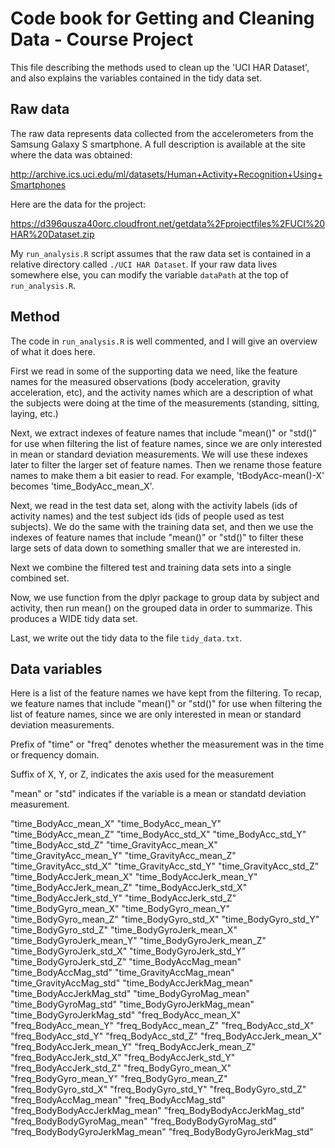 # Code book for Getting and Cleaning Data - Course Project

This file describing the methods used to clean up the 'UCI HAR Dataset', and also explains the variables contained in the tidy data set.

## Raw data

The raw data represents data collected from the accelerometers from the Samsung Galaxy S smartphone. A full description is available at the site where the data was obtained: 

http://archive.ics.uci.edu/ml/datasets/Human+Activity+Recognition+Using+Smartphones 

Here are the data for the project: 

https://d396qusza40orc.cloudfront.net/getdata%2Fprojectfiles%2FUCI%20HAR%20Dataset.zip 

My `run_analysis.R` script assumes that the raw data set is contained in a relative directory called `./UCI HAR Dataset`. If your raw data lives somewhere else, you can modify the variable `dataPath` at the top of `run_analysis.R`.

## Method

The code in `run_analysis.R` is well commented, and I will give an overview of what it does here.

First we read in some of the supporting data we need, like the feature names for the measured observations (body acceleration, gravity acceleration, etc), and the activity names which are a description of what the subjects were doing at the time of the measurements (standing, sitting, laying, etc.)

Next, we extract indexes of feature names that include "mean()" or "std()" for use when filtering the list of feature names, since we are only interested in mean or standard deviation measurements. We will use these indexes later to filter the larger set of feature names. Then we rename those feature names to make them a bit easier to read. For example, 'tBodyAcc-mean()-X' becomes 'time_BodyAcc_mean_X'. 

Next, we read in the test data set, along with the activity labels (ids of activity names) and the test subject ids (ids of people used as test subjects). We do the same with the training data set, and then we use the indexes of feature names that include "mean()" or "std()" to filter these large sets of data down to something smaller that we are interested in.

Next we combine the filtered test and training data sets into a single combined set.

Now, we use function from the dplyr package to group data by subject and activity, then run mean() on the grouped data in order to summarize. This produces a WIDE tidy data set.

Last, we write out the tidy data to the file `tidy_data.txt`.


## Data variables

Here is a list of the feature names we have kept from the filtering. To recap, we feature names that include "mean()" or "std()" for use when filtering the list of feature names, since we are only interested in mean or standard deviation measurements. 

Prefix of "time" or "freq" denotes whether the measurement was in the time or frequency domain.

Suffix of X, Y, or Z, indicates the axis used for the measurement

"mean" or "std" indicates if the variable is a mean or standatd deviation measurement.

"time_BodyAcc_mean_X" 
"time_BodyAcc_mean_Y" 
"time_BodyAcc_mean_Z" 
"time_BodyAcc_std_X" 
"time_BodyAcc_std_Y" 
"time_BodyAcc_std_Z" 
"time_GravityAcc_mean_X" 
"time_GravityAcc_mean_Y" 
"time_GravityAcc_mean_Z" 
"time_GravityAcc_std_X" 
"time_GravityAcc_std_Y" 
"time_GravityAcc_std_Z" 
"time_BodyAccJerk_mean_X" 
"time_BodyAccJerk_mean_Y" 
"time_BodyAccJerk_mean_Z" 
"time_BodyAccJerk_std_X" 
"time_BodyAccJerk_std_Y" 
"time_BodyAccJerk_std_Z" 
"time_BodyGyro_mean_X" 
"time_BodyGyro_mean_Y" 
"time_BodyGyro_mean_Z" 
"time_BodyGyro_std_X" 
"time_BodyGyro_std_Y" 
"time_BodyGyro_std_Z" 
"time_BodyGyroJerk_mean_X" 
"time_BodyGyroJerk_mean_Y" 
"time_BodyGyroJerk_mean_Z" 
"time_BodyGyroJerk_std_X" 
"time_BodyGyroJerk_std_Y" 
"time_BodyGyroJerk_std_Z" 
"time_BodyAccMag_mean" 
"time_BodyAccMag_std" 
"time_GravityAccMag_mean" 
"time_GravityAccMag_std" 
"time_BodyAccJerkMag_mean" 
"time_BodyAccJerkMag_std" 
"time_BodyGyroMag_mean" 
"time_BodyGyroMag_std" 
"time_BodyGyroJerkMag_mean" 
"time_BodyGyroJerkMag_std" 
"freq_BodyAcc_mean_X" 
"freq_BodyAcc_mean_Y" 
"freq_BodyAcc_mean_Z" 
"freq_BodyAcc_std_X" 
"freq_BodyAcc_std_Y" 
"freq_BodyAcc_std_Z" 
"freq_BodyAccJerk_mean_X" 
"freq_BodyAccJerk_mean_Y" 
"freq_BodyAccJerk_mean_Z" 
"freq_BodyAccJerk_std_X" 
"freq_BodyAccJerk_std_Y" 
"freq_BodyAccJerk_std_Z" 
"freq_BodyGyro_mean_X" 
"freq_BodyGyro_mean_Y" 
"freq_BodyGyro_mean_Z" 
"freq_BodyGyro_std_X" 
"freq_BodyGyro_std_Y"
"freq_BodyGyro_std_Z" 
"freq_BodyAccMag_mean" 
"freq_BodyAccMag_std" 
"freq_BodyBodyAccJerkMag_mean" 
"freq_BodyBodyAccJerkMag_std" 
"freq_BodyBodyGyroMag_mean" 
"freq_BodyBodyGyroMag_std" 
"freq_BodyBodyGyroJerkMag_mean" 
"freq_BodyBodyGyroJerkMag_std"
